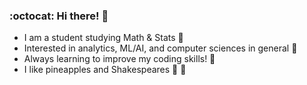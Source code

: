### :octocat: Hi there! :feet:

- I am a student studying Math & Stats :blue_book: 
- Interested in analytics, ML/AI, and computer sciences in general 🔭  
- Always learning to improve my coding skills! 🌱  
- I like pineapples and Shakespeares :pineapple: :crystal_ball:
 
